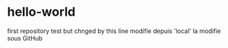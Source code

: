 hello-world
===========

first repository test
but chnged by this line
modifie depuis 'local'
la modifie sous GitHub

